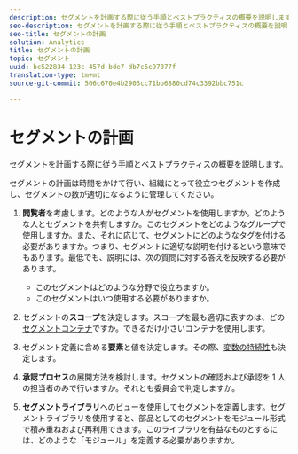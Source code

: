 ```yaml
---
description: セグメントを計画する際に従う手順とベストプラクティスの概要を説明します。
seo-description: セグメントを計画する際に従う手順とベストプラクティスの概要を説明します。
seo-title: セグメントの計画
solution: Analytics
title: セグメントの計画
topic: セグメント
uuid: bc522834-123c-457d-bde7-db7c5c97077f
translation-type: tm+mt
source-git-commit: 506c670e4b2903cc71bb6880cd74c3392bbc751c

---
```



# セグメントの計画

セグメントを計画する際に従う手順とベストプラクティスの概要を説明します。

セグメントの計画は時間をかけて行い、組織にとって役立つセグメントを作成し、セグメントの数が適切になるように管理してください。

1. **閲覧者**&#x200B;を考慮します。どのような人がセグメントを使用しますか。どのような人とセグメントを共有しますか。このセグメントをどのようなグループで使用しますか。また、それに応じて、セグメントにどのようなタグを付ける必要がありますか。つまり、セグメントに適切な説明を付けるという意味でもあります。最低でも、説明には、次の質問に対する答えを反映する必要があります。

   * このセグメントはどのような分野で役立ちますか。
   * このセグメントはいつ使用する必要がありますか。

1. セグメントの&#x200B;**スコープ**&#x200B;を決定します。スコープを最も適切に表すのは、どの[セグメントコンテナ](../../../components/c-segmentation/seg-overview.md#concept_82653C7E29FE49F5A4B5E5E93B0A6399)ですか。できるだけ小さいコンテナを使用します。

1. セグメント定義に含める&#x200B;**要素**&#x200B;と値を決定します。その際、[変数の持続性](../../../components/c-segmentation/seg-overview.md#concept_E579D72B1C644AE9A4C4EAF6B47A4DCB)も決定します。

1. **承認プロセス**&#x200B;の展開方法を検討します。セグメントの確認および承認を 1 人の担当者のみで行いますか。それとも委員会で判定しますか。
1. **セグメントライブラリ**&#x200B;へのビューを使用してセグメントを定義します。セグメントライブラリを使用すると、部品としてのセグメントをモジュール形式で積み重ねおよび再利用できます。[](../../../components/c-segmentation/c-segmentation-workflow/seg-build.md#concept_40C299B60B354E10B344702EA3138B34)このライブラリを有益なものとするには、どのような「モジュール」を定義する必要がありますか。

